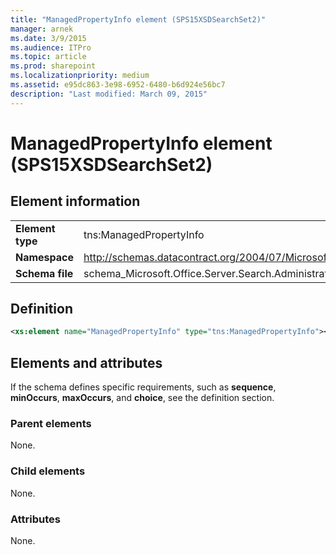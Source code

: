 ```yaml
---
title: "ManagedPropertyInfo element (SPS15XSDSearchSet2)"
manager: arnek
ms.date: 3/9/2015
ms.audience: ITPro
ms.topic: article
ms.prod: sharepoint
ms.localizationpriority: medium
ms.assetid: e95dc863-3e98-6952-6480-b6d924e56bc7
description: "Last modified: March 09, 2015"
---
```


# ManagedPropertyInfo element (SPS15XSDSearchSet2)

 
  
## Element information

|||
|:-----|:-----|
|**Element type** <br/> |tns:ManagedPropertyInfo  <br/> |
|**Namespace** <br/> |http://schemas.datacontract.org/2004/07/Microsoft.Office.Server.Search.Administration  <br/> |
|**Schema file** <br/> |schema_Microsoft.Office.Server.Search.Administration.xsd  <br/> |
   
## Definition

```XML
<xs:element name="ManagedPropertyInfo" type="tns:ManagedPropertyInfo"></xs:element>

```

## Elements and attributes

If the schema defines specific requirements, such as **sequence**, **minOccurs**, **maxOccurs**, and **choice**, see the definition section. 
  
### Parent elements

None.
  
### Child elements

None.
  
### Attributes

None.
  

